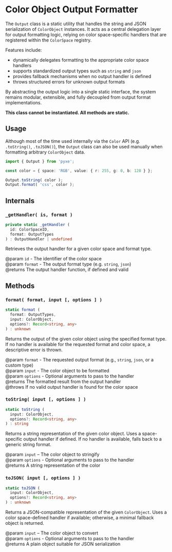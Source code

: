 # Color Object Output Formatter

The `Output` class is a static utility that handles the string and JSON serialization of `ColorObject` instances. It acts as a central delegation layer for output formatting logic, relying on color space-specific handlers that are registered within the `ColorSpace` registry.

Features include:

- dynamically delegates formatting to the appropriate color space handlers
- supports standardized output types such as `string` and `json`
- provides fallback mechanisms when no output handler is defined
- throws structured errors for unknown output formats

By abstracting the output logic into a single static interface, the system remains modular, extensible, and fully decoupled from output format implementations.

**This class cannot be instantiated. All methods are static.**

## Usage

Although most of the time used internally via the `Color` API (e.g. `.toString()`, `.toJSON()`), the `Output` class can also be used manually when formatting arbitrary `ColorObject` data.

```ts
import { Output } from 'pyxe';

const color = { space: 'RGB', value: { r: 255, g: 0, b: 128 } };

Output.toString( color );
Output.format( 'css', color );
```

## Internals

### `_getHandler( is, format )`

```ts
private static _getHandler (
  id: ColorSpaceID,
  format: OutputTypes
) : OutputHandler | undefined
```

Retrieves the output handler for a given color space and format type.

@param `id` - The identifier of the color space  
@param `format` - The output format type (e.g. `string`, `json`)  
@returns The output handler function, if defined and valid

## Methods

### `format( format, input [, options ] )`

```ts
static format (
  format: OutputTypes,
  input: ColorObject,
  options?: Record<string, any>
) : unknown
```

Returns the output of the given color object using the specified format type. If no handler is available for the requested format and color space, a descriptive error is thrown.

@param `format` - The requested output format (e.g., `string`, `json`, or a custom type)  
@param `input` - The color object to be formatted  
@param `options` - Optional arguments to pass to the handler  
@returns The formatted result from the output handler  
@throws If no valid output handler is found for the color space

### `toString( input [, options ] )`

```ts
static toString (
  input: ColorObject,
  options?: Record<string, any>
) : string
```

Returns a string representation of the given color object. Uses a space-specific output handler if defined. If no handler is available, falls back to a generic string format.

@param `input` – The color object to stringify  
@param `options` - Optional arguments to pass to the handler  
@returns A string representation of the color

### `toJSON( input [, options ] )`

```ts
static toJSON (
  input: ColorObject,
  options?: Record<string, any>
) : unknown
```

Returns a JSON-compatible representation of the given `ColorObject`. Uses a color space-defined handler if available; otherwise, a minimal fallback object is returned.

@param `input` – The color object to convert  
@param `options` - Optional arguments to pass to the handler  
@returns A plain object suitable for JSON serialization